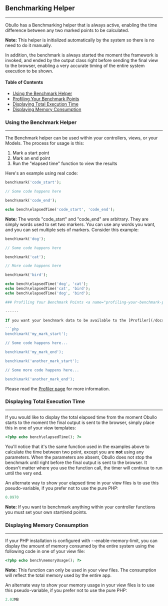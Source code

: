 ## Benchmarking Helper

------

Obullo has a Benchmarking helper that is always active, enabling the time difference between any two marked points to be calculated.

**Note:** This helper is initialized automatically by the system so there is no need to do it manually.

In addition, the benchmark is always started the moment the framework is invoked, and ended by the output class right before sending the final view to the browser, enabling a very accurate timing of the entire system execution to be shown.

#### Table of Contents

<ul>
    <li><a href="using-the-benchmark-helper">Using the Benchmark Helper</a></li>
    <li><a href="profiling-your-benchmark">Profiling Your Benchmark Points</a></li>
    <li><a href="displaying-total-execution-time">Displaying Total Execution Time</a></li>
    <li><a href="displaying-memory-consumption">Displaying Memory Consumption</a></li>
</ul>

### Using the Benchmark Helper <a name="using-the-benchmark-helper"></a>

------

The Benchmark helper can be used within your controllers, views, or your Models. The process for usage is this:

<ol>
   <li>Mark a start point</li>
   <li>Mark an end point</li>
   <li>Run the "elapsed time" function to view the results</li>
</ol>

Here's an example using real code:

```php
bench\mark('code_start');

// Some code happens here

bench\mark('code_end');

echo bench\elapsedTime('code_start', 'code_end');
```

**Note:** The words "code_start" and "code_end" are arbitrary. They are simply words used to set two markers. You can use any words you want, and you can set multiple sets of markers. Consider this example:

```php
bench\mark('dog');

// Some code happens here

bench\mark('cat');

// More code happens here

bench\mark('bird');

echo bench\elapsedTime('dog', 'cat');
echo bench\elapsedTime('cat', 'bird');
echo bench\elapsedTime('dog', 'bird');

### Profiling Your Benchmark Points <a name="profiling-your-benchmark-points"></a>

------

If you want your benchmark data to be available to the [Profiler](/docs/advanced/#profiling-your-application) all of your marked points must be set up in pairs, and each mark point name must end with<kbd>_start</kbd> and <kbd>_end</kbd>. Each pair of points must otherwise be named identically. Example:

```php
bench\mark('my_mark_start');

// Some code happens here...

bench\mark('my_mark_end');

bench\mark('another_mark_start');

// Some more code happens here...

bench\mark('another_mark_end'); 
```

Please read the [Profiler page](/docs/advanced/#profiling-your-application) for more information.

### Displaying Total Execution Time <a name="displaying-total-execution-time"></a>

------

If you would like to display the total elapsed time from the moment Obullo starts to the moment the final output is sent to the browser, simply place this in one of your view templates:

```php
<?php echo bench\elapsedTime(); ?>
```

You'll notice that it's the same function used in the examples above to calculate the time between two point, except you are <b>not</b> using any parameters. When the parameters are absent, Obullo does not stop the benchmark until right before the final output is sent to the browser. It doesn't matter where you use the function call, the timer will continue to run until the very end.

An alternate way to show your elapsed time in your view files is to use this pseudo-variable, if you prefer not to use the pure PHP:

```php
0.0970
```

**Note:** If you want to benchmark anything within your controller functions you must set your own start/end points.

### Displaying Memory Consumption <a name="displaying-memory-consumption"></a>

------

If your PHP installation is configured with --enable-memory-limit, you can display the amount of memory consumed by the entire system using the following code in one of your view file:

```php
<?php echo bench\memoryUsage(); ?>
```

**Note:** This function can only be used in your view files. The consumption will reflect the total memory used by the entire app.

An alternate way to show your memory usage in your view files is to use this pseudo-variable, if you prefer not to use the pure PHP:

```php
2.02MB
```
